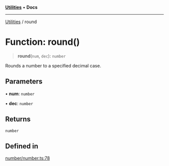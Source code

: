 [**Utilities**](../README.md) • **Docs**

***

[Utilities](../README.md) / round

# Function: round()

> **round**(`num`, `dec`): `number`

Rounds a number to a specified decimal case.

## Parameters

• **num**: `number`

• **dec**: `number`

## Returns

`number`

## Defined in

[number/number.ts:78](https://github.com/noobiept/utilities/blob/1d2cee23362dcff5c0b5fdf27f21e257e8f3dc9e/source/number/number.ts#L78)
